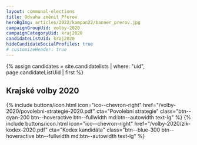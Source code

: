 ```yaml
---
layout: communal-elections
title: Odvaha změnit Přerov
heroBgImg: articles/2022/kampan22/banner_prerov.jpg
campaignGroupUid: volby-2020
campaignCategoryUid: kraj2020
candidateListUid: kraj2020
hideCandidateSocialProfiles: true
# customizeHeader: true
---
```

{% assign candidates = site.candidatelists | where: "uid", page.candidateListUid | first %}
<!-- {% capture mainContent %}
  <h1 class="head-alt-lg md:head-alt-xl text-center">Krajské volby 2020</h1>
{% endcapture %} -->

<!-- {% capture subContent %}
  <h2 class="head-alt-base md:head-alt-md mt-2 text-center">Šance <strong>změnit budoucnost</strong></h2>
{% endcapture %} -->

<!-- {% include elections-header.html img=page.img bgImg=page.heroBgImg mainContent=mainContent subContent=subContent candidateListNumber=candidates.number %} -->

<h2 class="head-alt-base md:head-alt-md mt-2">Krajské volby 2020</h2>
<div class="mt-4 md:mt-8 space-y-4">
  {% include buttons/icon.html icon="ico--chevron-right" href="/volby-2020/povolebni-strategie-2020.pdf" cta="Povolební strategie" class="btn--cyan-200 btn--hoveractive btn--fullwidth md:btn--autowidth text-lg" %}
  {% include buttons/icon.html icon="ico--chevron-right" href="/volby-2020/zlk-kodex-2020.pdf" cta="Kodex kandidáta" class="btn--blue-300 btn--hoveractive btn--fullwidth md:btn--autowidth text-lg" %}
</div>
